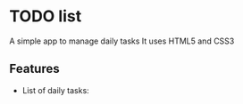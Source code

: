 # TODO list
A simple app to manage daily tasks
It uses HTML5 and CSS3

## Features
* List of daily tasks:
